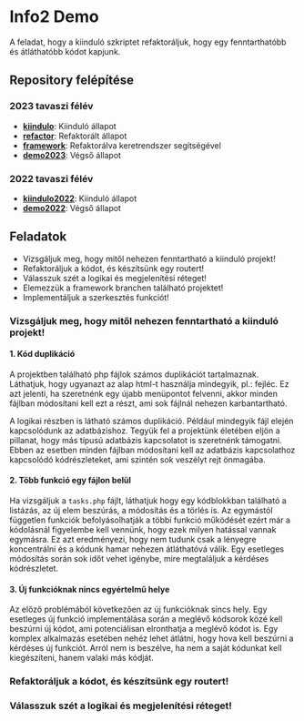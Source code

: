 # Info2 Demo

A feladat, hogy a kiinduló szkriptet refaktoráljuk, hogy egy fenntarthatóbb és átláthatóbb kódot kapjunk.

## Repository felépítése

### 2023 tavaszi félév
- **[kiindulo](https://github.com/gknyihar/info2demo/tree/kiindulo)**: Kiinduló állapot
- **[refactor](https://github.com/gknyihar/info2demo/tree/refactor)**: Refaktorált állapot
- **[framework](https://github.com/gknyihar/info2demo/tree/framework)**: Refaktorálva keretrendszer segítségével
- **[demo2023](https://github.com/gknyihar/info2demo/tree/master)**: Végső állapot

### 2022 tavaszi félév
- **[kiindulo2022](https://github.com/gknyihar/info2demo/tree/kiindulo2022)**: Kiinduló állapot
- **[demo2022](https://github.com/gknyihar/info2demo/tree/demo2022)**: Végső állapot

## Feladatok

- Vizsgáljuk meg, hogy mitől nehezen fenntartható a kiinduló projekt!
- Refaktoráljuk a kódot, és készítsünk egy routert!
- Válasszuk szét a logikai és megjelenítési réteget!
- Elemezzük a framework branchen található projektet!
- Implementáljuk a szerkesztés funkciót!


### Vizsgáljuk meg, hogy mitől nehezen fenntartható a kiinduló projekt!

#### 1. Kód duplikáció

A projektben található php fájlok számos duplikációt tartalmaznak. Láthatjuk, hogy ugyanazt az alap html-t használja mindegyik, pl.: fejléc. Ez azt jelenti, ha szeretnénk egy újabb menüpontot felvenni, akkor minden fájlban módosítani kell ezt a részt, ami sok fájlnál nehezen karbantartható.

A logikai részben is látható számos duplikáció. Például mindegyik fájl elején kapcsolódunk az adatbázishoz. Tegyük fel a projektünk életében eljön a pillanat, hogy más típusú adatbázis kapcsolatot is szeretnénk támogatni. Ebben az esetben minden fájlban módosítani kell az adatbázis kapcsolathoz kapcsolódó kódrészleteket, ami szintén sok veszélyt rejt önmagába.

#### 2. Több funkció egy fájlon belül

Ha vizsgáljuk a `tasks.php` fájlt, láthatjuk hogy egy kódblokkban található a listázás, az új elem beszúrás, a módosítás és a törlés is. Az egymástól független funkciók befolyásolhatják a többi funkció működését ezért már a kódolásnál figyelembe kell vennünk, hogy ezek milyen hatással vannak egymásra. Ez azt eredményezi, hogy nem tudunk csak a lényegre koncentrálni és a kódunk hamar nehezen átláthatóvá válik. Egy esetleges módosítás során sok időt vehet igénybe, mire megtaláljuk a kérdéses kódrészletet.
#### 3. Új funkcióknak nincs egyértelmű helye

Az előző problémából következően az új funkcióknak sincs hely. Egy esetleges új funkció implementálása során a meglévő kódsorok közé kell beszúrni új kódot, ami potenciálisan elronthatja a meglévő kódot is. Egy komplex alkalmazás esetében nehéz lehet átlátni, hogy hova kell beszúrni a kérdéses új funkciót. Arról nem is beszélve, ha nem a saját kódunkat kell kiegészíteni, hanem valaki más kódját.


### Refaktoráljuk a kódot, és készítsünk egy routert!
### Válasszuk szét a logikai és megjelenítési réteget!
